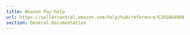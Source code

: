 ```yaml
---
title: Amazon Pay help
url: https://sellercentral.amazon.com/help/hub/reference/G201064080
section: General Documentation
---
```




